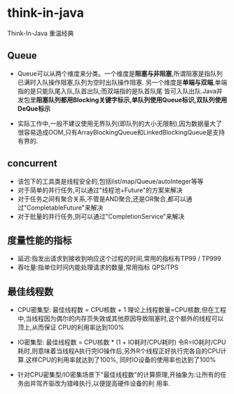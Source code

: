 # think-in-java
Think-In-Java 重温经典

## Queue
- Queue可以从两个维度来分类。一个维度是**阻塞与非阻塞**,所谓阻塞是指队列已满时入队操作阻塞,队列为空时出队操作阻塞.
另一个维度是**单端与双端**,单端指的是只能队尾入队,队首出队;而双端指的是队首队尾
皆可入队出队.Java并发包里**阻塞队列都用Blocking关键字标示,单队列使用Queue标识,双队列使用DeQue标示**

- 实际工作中,一般不建议使用无界队列(即队列的大小无限制),因为数据量大了很容易造成OOM,只有ArrayBlockingQueue和LinkedBlockingQueue是支持有界的.

## concurrent
- 该包下的工具类是线程安全的,包括list/map/Queue/autoInteger等等
- 对于简单的并行任务,可以通过"线程池+Future"的方案来解决
- 对于任务之间有聚合关系,不管是AND聚合,还是OR聚合,都可以通过"CompletableFuture"来解决
- 对于批量的并行任务,则可以通过"CompletionService"来解决


## 度量性能的指标
- 延迟:指发出请求到接收到响应这个过程的时间,常用的指标有TP99 / TP999
- 吞吐量:指单位时间内能处理请求的数量,常用指标 QPS/TPS

## 最佳线程数
- CPU密集型: 最佳线程数 = CPU核数 + 1
  理论上线程数量=CPU核数,但在工程中,当线程因为偶尔的内存页失效或其他原因导致阻塞时,这个额外的线程可以顶上,从而保证
  CPU的利用率达到100%
  
- IO密集型:  最佳线程数 = CPU核数 * (1 + IO耗时/CPU耗时)
  令R=IO耗时/CPU耗时,则意味着当线程A执行完IO操作后,另外R个线程正好执行完各自的CPU计算.这样CPU的利用率就达到了100%,
  同时IO设备的使用率也达到了100%
  
- 针对CPU密集型/IO密集场景下"最佳线程数"的计算原理,开抽象为:让所有的任务由并驾齐驱改为错峰执行,以便提高硬件设备的利
  用率.